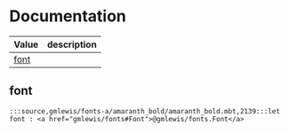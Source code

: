 # Documentation
|Value|description|
|---|---|
|[font](#font)||

## font

```moonbit
:::source,gmlewis/fonts-a/amaranth_bold/amaranth_bold.mbt,2139:::let font : <a href="gmlewis/fonts#Font">@gmlewis/fonts.Font</a>
```

